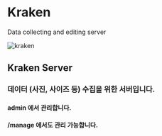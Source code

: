 # Kraken
Data collecting and editing server

![kraken](https://user-images.githubusercontent.com/42544155/102356601-c2edd700-3ff0-11eb-9894-02acb6c24cba.jpg)


## Kraken Server
### 데이터 (사진, 사이즈 등) 수집을 위한 서버입니다.

#### admin 에서 관리합니다.

#### /manage 에서도 관리 가능합니다.
